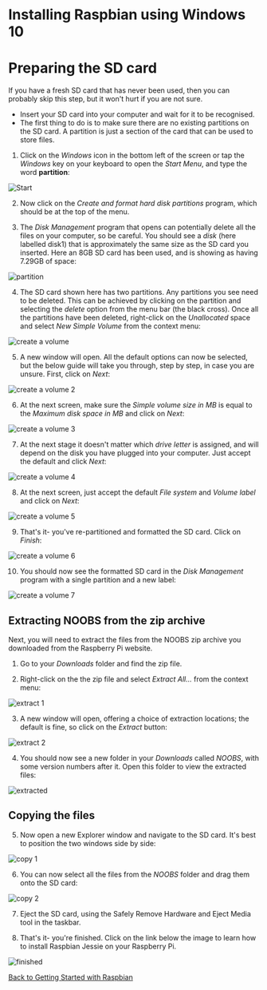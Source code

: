 # Installing Raspbian using Windows 10

# Preparing the SD card

If you have a fresh SD card that has never been used, then you can probably skip this step, but it won't hurt if you are not sure.

- Insert your SD card into your computer and wait for it to be recognised.
- The first thing to do is to make sure there are no existing partitions on the SD card. A partition is just a section of the card that can be used to store files.

1. Click on the *Windows* icon in the bottom left of the screen or tap the *Windows* key on your keyboard to open the *Start Menu*, and type the word **partition**:

![Start](images/windows/partition1.png)

2. Now click on the *Create and format hard disk partitions* program, which should be at the top of the menu.

3. The *Disk Management* program that opens can potentially delete all the files on your computer, so be careful. You should see a *disk* (here labelled disk1) that is approximately the same size as the SD card you inserted. Here an 8GB SD card has been used, and is showing as having 7.29GB of space:

![partition](images/windows/deletePartition.png)

4. The SD card shown here has two partitions. Any partitions you see need to be deleted. This can be achieved by clicking on the partition and selecting the *delete* option from the menu bar (the black cross). Once all the partitions have been deleted, right-click on the *Unallocated* space and select *New Simple Volume* from the context menu:

![create a volume](images/windows/createVolume.png)

5. A new window will open. All the default options can now be selected, but the below guide will take you through, step by step, in case you are unsure. First, click on *Next*:

![create a volume 2](images/windows/createVolume2.png)

6. At the next screen, make sure the *Simple volume size in MB* is equal to the *Maximum disk space in MB* and click on *Next*:

![create a volume 3](images/windows/createVolume3.png)

7. At the next stage it doesn't matter which *drive letter* is assigned, and will depend on the disk you have plugged into your computer. Just accept the default and click *Next*:

![create a volume 4](images/windows/createVolume4.png)

8. At the next screen, just accept the default *File system* and *Volume label* and click on *Next*:

![create a volume 5](images/windows/createVolume5.png)

9. That's it- you've re-partitioned and formatted the SD card. Click on *Finish*:

![create a volume 6](images/windows/createVolume6.png)

10. You should now see the formatted SD card in the *Disk Management* program with a single partition and a new label:

![create a volume 7](images/windows/createVolume7.png)

## Extracting NOOBS from the zip archive

Next, you will need to extract the files from the NOOBS zip archive you downloaded from the Raspberry Pi website.

1. Go to your *Downloads* folder and find the zip file.

2. Right-click on the the zip file and select *Extract All...* from the context menu:

![extract 1](images/windows/extract1.png)

3. A new window will open, offering a choice of extraction locations; the default is fine, so click on the *Extract* button:

![extract 2](images/windows/extract2.png)

4. You should now see a new folder in your *Downloads* called *NOOBS*, with some version numbers after it. Open this folder to view the extracted files:

![extracted](images/windows/extracted.png)

## Copying the files

5. Now open a new Explorer window and navigate to the SD card. It's best to position the two windows side by side:

![copy 1](images/windows/copy1.png)

6. You can now select all the files from the *NOOBS* folder and drag them onto the SD card:

![copy 2](images/windows/copy2.png)

7. Eject the SD card, using the Safely Remove Hardware and Eject Media tool in the taskbar.

8. That's it- you're finished. Click on the link below the image to learn how to install Raspbian Jessie on your Raspberry Pi.

![finished](images/windows/finished.png)

[Back to Getting Started with Raspbian](worksheet.md)
